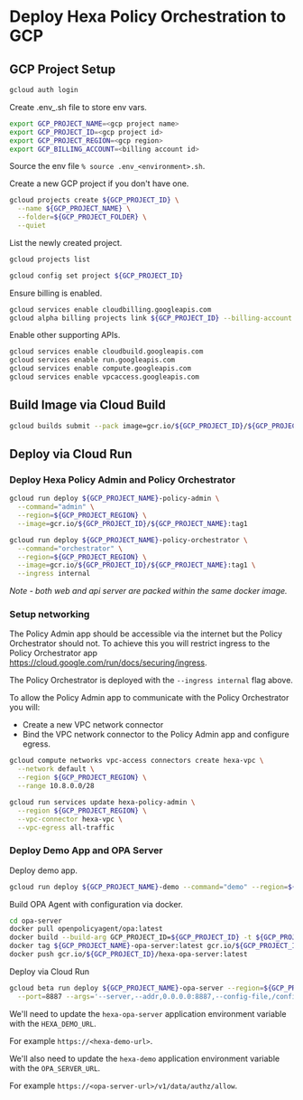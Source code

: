 # Deploy Hexa Policy Orchestration to GCP

## GCP Project Setup

```bash
gcloud auth login
```

Create .env_<environment>.sh file to store env vars. 

```bash
export GCP_PROJECT_NAME=<gcp project name>
export GCP_PROJECT_ID=<gcp project id>
export GCP_PROJECT_REGION=<gcp region>
export GCP_BILLING_ACCOUNT=<billing account id>
```

Source the env file `% source .env_<environment>.sh`.

Create a new GCP project if you don't have one.

```bash
gcloud projects create ${GCP_PROJECT_ID} \
  --name ${GCP_PROJECT_NAME} \
  --folder=${GCP_PROJECT_FOLDER} \
  --quiet
```

List the newly created project.

```bash
gcloud projects list
```

```bash
gcloud config set project ${GCP_PROJECT_ID}
```

Ensure billing is enabled.

```bash
gcloud services enable cloudbilling.googleapis.com
gcloud alpha billing projects link ${GCP_PROJECT_ID} --billing-account ${GCP_BILLING_ACCOUNT}
```

Enable other supporting APIs.

```bash
gcloud services enable cloudbuild.googleapis.com
gcloud services enable run.googleapis.com
gcloud services enable compute.googleapis.com
gcloud services enable vpcaccess.googleapis.com
```

## Build Image via Cloud Build

```bash
gcloud builds submit --pack image=gcr.io/${GCP_PROJECT_ID}/${GCP_PROJECT_NAME}:tag1,builder=heroku/buildpacks:20
```

## Deploy via Cloud Run

### Deploy Hexa Policy Admin and Policy Orchestrator

```bash
gcloud run deploy ${GCP_PROJECT_NAME}-policy-admin \
  --command="admin" \
  --region=${GCP_PROJECT_REGION} \
  --image=gcr.io/${GCP_PROJECT_ID}/${GCP_PROJECT_NAME}:tag1

gcloud run deploy ${GCP_PROJECT_NAME}-policy-orchestrator \
  --command="orchestrator" \
  --region=${GCP_PROJECT_REGION} \
  --image=gcr.io/${GCP_PROJECT_ID}/${GCP_PROJECT_NAME}:tag1 \
  --ingress internal 
```

*Note - both web and api server are packed within the same docker image.*

### Setup networking

The Policy Admin app should be accessible via the internet but the Policy Orchestrator should not.
To achieve this you will restrict ingress to the Policy Orchestrator app https://cloud.google.com/run/docs/securing/ingress.

The Policy Orchestrator is deployed with the `--ingress internal` flag above.

To allow the Policy Admin app to communicate with the Policy Orchestrator you will:
- Create a new VPC network connector
- Bind the VPC network connector to the Policy Admin app and configure egress.

```bash
gcloud compute networks vpc-access connectors create hexa-vpc \
  --network default \
  --region ${GCP_PROJECT_REGION} \
  --range 10.8.0.0/28 
```

```bash
gcloud run services update hexa-policy-admin \
  --region ${GCP_PROJECT_REGION} \
  --vpc-connector hexa-vpc \
  --vpc-egress all-traffic
``` 

### Deploy Demo App and OPA Server 

Deploy demo app.

```bash
gcloud run deploy ${GCP_PROJECT_NAME}-demo --command="demo" --region=${GCP_PROJECT_REGION} --image=gcr.io/${GCP_PROJECT_ID}/${GCP_PROJECT_NAME}:tag1
```

Build OPA Agent with configuration via docker.

```bash
cd opa-server
docker pull openpolicyagent/opa:latest
docker build --build-arg GCP_PROJECT_ID=${GCP_PROJECT_ID} -t ${GCP_PROJECT_NAME}-opa-server:latest .
docker tag ${GCP_PROJECT_NAME}-opa-server:latest gcr.io/${GCP_PROJECT_ID}/hexa-opa-server:latest
docker push gcr.io/${GCP_PROJECT_ID}/hexa-opa-server:latest
```

Deploy via Cloud Run

```bash
gcloud beta run deploy ${GCP_PROJECT_NAME}-opa-server --region=${GCP_PROJECT_REGION} --image=gcr.io/${GCP_PROJECT_ID}/opa-server:latest \
  --port=8887 --args='--server,--addr,0.0.0.0:8887,--config-file,/config.yaml'
```

We'll need to update the `hexa-opa-server` application environment variable with the `HEXA_DEMO_URL`.

For example `https://<hexa-demo-url>`.

We'll also need to update the `hexa-demo` application environment variable with the `OPA_SERVER_URL`.

For example `https://<opa-server-url>/v1/data/authz/allow`.
